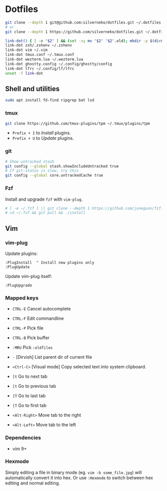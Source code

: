 # Dotfiles

```sh
git clone --depth 1 git@github.com:silverneko/dotfiles.git ~/.dotfiles
# or
git clone --depth 1 https://github.com/silverneko/dotfiles.git ~/.dotfiles
```

```sh
link-dot() { [ -e "$2" ] && (set -x; mv "$2" "$2".old); mkdir -p $(dirname "$2"); (set -x; ln -s ~/.dotfiles/"$1" "$2") }
link-dot zsh/.zshenv ~/.zshenv
link-dot vim ~/.vim
link-dot tmux.conf ~/.tmux.conf
link-dot wezterm.lua ~/.wezterm.lua
link-dot ghostty.config ~/.config/ghostty/config
link-dot lfrc ~/.config/lf/lfrc
unset -f link-dot
```


## Shell and utilities

```sh
sudo apt install fd-find ripgrep bat lsd
```

### tmux

```sh
git clone https://github.com/tmux-plugins/tpm ~/.tmux/plugins/tpm
```

* `Prefix + I` to *Install* plugins.
* `Prefix + U` to *Update* plugins.

### git

```sh
# Show untracked stash
git config --global stash.showIncludeUntracked true
# If git-status is slow, try this
git config --global core.untrackedCache true
```

### Fzf

Install and upgrade `fzf` with `vim-plug`.

```sh
# [ -e ~/.fzf ] || git clone --depth 1 https://github.com/junegunn/fzf.git ~/.fzf
# cd ~/.fzf && git pull && ./install
```


## Vim

### vim-plug

Update plugins:
```
:PlugInstall  " Install new plugins only
:PlugUpdate
```

Update vim-plug itself:
```
:PlugUpgrade
```

### Mapped keys

* `CTRL-E`              Cancel autocomplete
* `CTRL-F`              Edit commandline
* `CTRL-P`              Pick file
* `CTRL-B`              Pick buffer
* `:MRU`                Pick `:oldfiles`
* `-`                   [Dirvish] List parent dir of current file
* `<Ctrl-C>`            [Visual mode] Copy selected text into system clipboard.

* `]t`                  Go to next tab
* `[t`                  Go to previous tab
* `]T`                  Go to last tab
* `[T`                  Go to first tab
* `<Alt-Right>`         Move tab to the right
* `<Alt-Left>`          Move tab to the left


### Dependencies
- vim 9+


### Hexmode
Simply editing a file in binary mode (eg. `vim -b some_file.jpg`)
will automatically convert it into hex.
Or use `:Hexmode` to switch between hex editing and normal editing.
